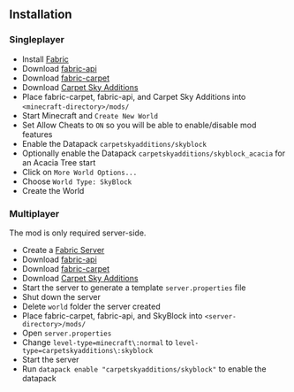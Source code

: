 ## Installation

### Singleplayer

- Install [Fabric](https://fabricmc.net/use/installer/)
- Download [fabric-api](https://www.curseforge.com/minecraft/mc-mods/fabric-api/files)
- Download [fabric-carpet](https://www.curseforge.com/minecraft/mc-mods/carpet/files)
- Download [Carpet Sky Additions](https://github.com/jsorrell/CarpetSkyAdditions/releases)
- Place fabric-carpet, fabric-api, and Carpet Sky Additions into `<minecraft-directory>/mods/`
- Start Minecraft and `Create New World`
- Set Allow Cheats to `ON` so you will be able to enable/disable mod features
- Enable the Datapack `carpetskyadditions/skyblock`
- Optionally enable the Datapack `carpetskyadditions/skyblock_acacia` for an Acacia Tree start
- Click on `More World Options...`
- Choose `World Type: SkyBlock`
- Create the World

### Multiplayer

The mod is only required server-side.

- Create a [Fabric Server](https://fabricmc.net/use/server/)
- Download [fabric-api](https://www.curseforge.com/minecraft/mc-mods/fabric-api/files)
- Download [fabric-carpet](https://www.curseforge.com/minecraft/mc-mods/carpet/files)
- Download [Carpet Sky Additions](https://github.com/jsorrell/CarpetSkyAdditions/releases)
- Start the server to generate a template `server.properties` file
- Shut down the server
- Delete `world` folder the server created
- Place fabric-carpet, fabric-api, and SkyBlock into `<server-directory>/mods/`
- Open `server.properties`
- Change `level-type=minecraft\:normal` to `level-type=carpetskyadditions\:skyblock`
- Start the server
- Run `datapack enable "carpetskyadditions/skyblock"` to enable the datapack
